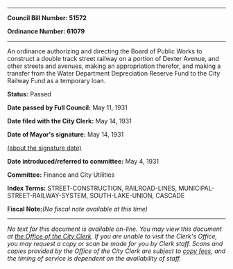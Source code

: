 

********

**Council Bill Number: 51572**
   
**Ordinance Number: 61079**
********

 An ordinance authorizing and directing the Board of Public Works to construct a double track street railway on a portion of Dexter Avenue, and other streets and avenues, making an appropriation therefor, and making a transfer from the Water Department Depreciation Reserve Fund to the City Railway Fund as a temporary loan.

**Status:** Passed
   
**Date passed by Full Council:** May 11, 1931
   
**Date filed with the City Clerk:** May 14, 1931
   
**Date of Mayor's signature:** May 14, 1931
   
[(about the signature date)](/~public/approvaldate.htm)
   
   
   
**Date introduced/referred to committee:** May 4, 1931
   
**Committee:** Finance and City Utilities
   
   
**Index Terms:** STREET-CONSTRUCTION, RAILROAD-LINES, MUNICIPAL-STREET-RAILWAY-SYSTEM, SOUTH-LAKE-UNION, CASCADE

**Fiscal Note:**_(No fiscal note available at this time)_
********

_No text for this document is available on-line. You may view this document at [the Office of the City Clerk](http://www.seattle.gov/leg/clerk/contactUs.htm). If you are unable to visit the Clerk's Office, you may request a copy or scan be made for you by Clerk staff. Scans and copies provided by the Office of the City Clerk are subject to [copy fees](http://clerk.seattle.gov/~public/clerkfees.htm), and the timing of service is dependent on the availability of staff._


